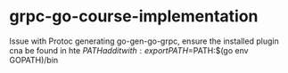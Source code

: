 # grpc-go-course-implementation


Issue with Protoc generating go-gen-go-grpc, ensure the installed plugin cna be found in hte $PATH add it with:
export PATH=$PATH:$(go env GOPATH)/bin